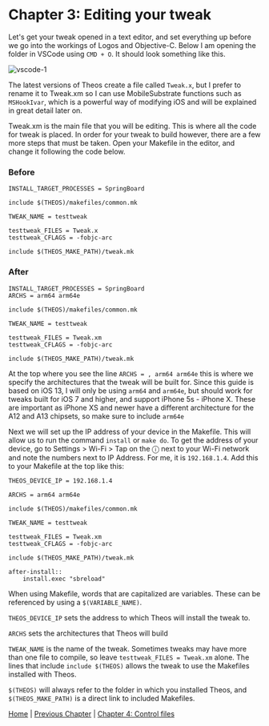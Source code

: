 # Chapter 3: Editing your tweak

Let's get your tweak opened in a text editor, and set everything up before we go into the workings of Logos and Objective-C. Below I am opening the folder in VSCode using ```CMD + O```. It should look something like this.

![vscode-1](https://github.com/MTACS/TweakGuide/blob/master/images/vscode-1.png)

The latest versions of Theos create a file called ```Tweak.x```, but I prefer to rename it to Tweak.xm so I can use MobileSubstrate functions such as ```MSHookIvar```, which is a powerful way of modifying iOS and will be explained in great detail later on. 

Tweak.xm is the main file that you will be editing. This is where all the code for tweak is placed. In order for your tweak to build however, there are a few more steps that must be taken. Open your Makefile in the editor, and change it following the code below.

### Before

```
INSTALL_TARGET_PROCESSES = SpringBoard

include $(THEOS)/makefiles/common.mk

TWEAK_NAME = testtweak

testtweak_FILES = Tweak.x
testtweak_CFLAGS = -fobjc-arc

include $(THEOS_MAKE_PATH)/tweak.mk
```

### After

```
INSTALL_TARGET_PROCESSES = SpringBoard
ARCHS = arm64 arm64e

include $(THEOS)/makefiles/common.mk

TWEAK_NAME = testtweak

testtweak_FILES = Tweak.xm
testtweak_CFLAGS = -fobjc-arc

include $(THEOS_MAKE_PATH)/tweak.mk
```
	
At the top where you see the line ```ARCHS = , arm64 arm64e``` this is where we specify the architectures that the tweak will be built for. Since this guide is based on iOS 13, I will only be using ```arm64``` and ```arm64e```, but should work for tweaks built for iOS 7 and higher, and support iPhone 5s - iPhone X. These are important as iPhone XS and newer have a different architecture for the A12 and A13 chipsets, so make sure to include ```arm64e```

Next we will set up the IP address of your device in the Makefile. This will allow us to run the command ```install``` or ```make do```. To get the address of your device, go to Settings > Wi-Fi > Tap on the ⓘ next to your Wi-Fi network and note the numbers next to IP Address. For me, it is ```192.168.1.4```. Add this to your Makefile at the top like this: 

```
THEOS_DEVICE_IP = 192.168.1.4

ARCHS = arm64 arm64e

include $(THEOS)/makefiles/common.mk

TWEAK_NAME = testtweak

testtweak_FILES = Tweak.xm
testtweak_CFLAGS = -fobjc-arc

include $(THEOS_MAKE_PATH)/tweak.mk

after-install::
	install.exec "sbreload"
```

When using Makefile, words that are capitalized are variables. These can be referenced by using a ```$(VARIABLE_NAME)```. 

```THEOS_DEVICE_IP``` sets the address to which Theos will install the tweak to.

```ARCHS``` sets the architectures that Theos will build

```TWEAK_NAME``` is the name of the tweak. Sometimes tweaks may have more than one file to compile, so leave ```testtweak_FILES = Tweak.xm``` alone. The lines that include ```include $(THEOS)``` allows the tweak to use the Makefiles installed with Theos. 

```$(THEOS)``` will always refer to the folder in which you installed Theos, and ```$(THEOS_MAKE_PATH)``` is a direct link to included Makefiles.

[Home](https://github.com/MTACS/TweakGuide/blob/master/README.md) | [Previous Chapter](https://github.com/MTACS/TweakGuide/blob/master/chapters/2.md) | [Chapter 4: Control files](https://github.com/MTACS/TweakGuide/blob/master/chapters/4.md)
